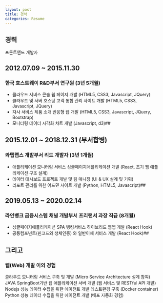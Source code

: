```yaml
---
layout: post
title: 경력
categories: Resume
---
```


## 경력

프론트엔드 개발자

## 2012.07.09 ~ 2015.11.30

### 한국 호스트웨이 R&D부서 연구원 (3년 5개월)

- 클라우드 서비스 콘솔 웹 페이지 개발 (HTML5, CSS3, Javascript, JQuery)
- 클라우드 및 서버 호스팅 고객 통합 관리 사이트 개발 (HTML5, CSS3, Javascript, JQuery)
- 자사 서비스 제품 소개 반응형 웹 개발 (HTML5, CSS3, Javascript, JQuery, Bootstrap)
- 모니터링 데이터 시각화 차트 개발 (Javascript, d3)##

## 2015.12.01 ~ 2018.12.31 (부서합병)

### 와탭랩스 개발부서 리드 개발자 (3년 1개월)

- 애플리케이션 모니터링 서비스 싱글페이지애플리케이션 개발 (React, 초기 웹 애플리케이션 구조 설계)
- 데이터 대시보드 프로젝트 개발 및 팀 매니징 (UI & UX 설계 및 기획)
- 리포트 관리를 위한 어드민 사이트 개발 (Python, HTML5, Javascript)##

## 2019.05.13 ~ 2020.02.14

### 라인뱅크 금융시스템 채널 개발부서 프리랜서 과장 직급 (8개월)

- 싱글페이지애플리케이션 SPA 뱅킹서비스 하이브리드 웹앱 개발 (React Hook)
- 공통컴포넌트(핀코드와 생체인증) 와 일반이체 서비스 개발 (React Hook)##

## 그리고

### 웹(Web) 개발 이외 경험

클라우드 모니터링 서비스 구축 및 개발 (Micro Service Architecture 설계 참여)
JAVA SpringBoot기반 웹 애플리케이션 서버 개발 (웹 서비스 및 RESTful API 개발)
Nodejs 성능 데이터 수집을 위한 에이전트 개발 테스트환경 구축 (Docker container)
Python 성능 데이터 수집을 위한 에이전트 개발 (배포 자동화 경험)